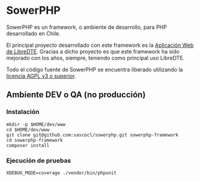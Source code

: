 SowerPHP
========

SowerPHP es un framework, o ambiente de desarrollo, para PHP desarrollado en Chile.

El principal proyecto desarrollado con este framework es la
[Aplicación Web de LibreDTE](https://github.com/LibreDTE/libredte-webapp).
Gracias a dicho proyecto es que este framework ha sido mejorado con los años,
siempre, teniendo como principal uso LibreDTE.

Todo el código fuente de SowerPHP se encuentra liberado utilizando la
[licencia AGPL v3 o superior](https://github.com/sascocl/sowerphp/blob/master/COPYING).

Ambiente DEV o QA (no producción)
---------------------------------

### Instalación

```shell
mkdir -p $HOME/dev/www
cd $HOME/dev/www
git clone git@github.com:sascocl/sowerphp.git sowerphp-framework
cd sowerphp-framework
composer install
```

### Ejecución de pruebas

```shell
XDEBUG_MODE=coverage ./vendor/bin/phpunit
```
